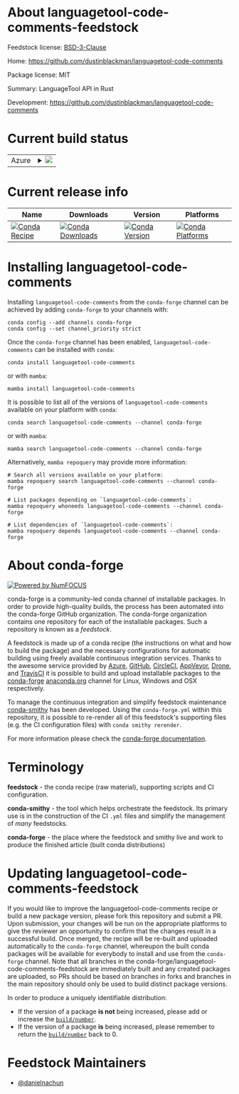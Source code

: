 About languagetool-code-comments-feedstock
==========================================

Feedstock license: [BSD-3-Clause](https://github.com/conda-forge/languagetool-code-comments-feedstock/blob/main/LICENSE.txt)

Home: https://github.com/dustinblackman/languagetool-code-comments

Package license: MIT

Summary: LanguageTool API in Rust

Development: https://github.com/dustinblackman/languagetool-code-comments

Current build status
====================


<table>
    
  <tr>
    <td>Azure</td>
    <td>
      <details>
        <summary>
          <a href="https://dev.azure.com/conda-forge/feedstock-builds/_build/latest?definitionId=23706&branchName=main">
            <img src="https://dev.azure.com/conda-forge/feedstock-builds/_apis/build/status/languagetool-code-comments-feedstock?branchName=main">
          </a>
        </summary>
        <table>
          <thead><tr><th>Variant</th><th>Status</th></tr></thead>
          <tbody><tr>
              <td>linux_64</td>
              <td>
                <a href="https://dev.azure.com/conda-forge/feedstock-builds/_build/latest?definitionId=23706&branchName=main">
                  <img src="https://dev.azure.com/conda-forge/feedstock-builds/_apis/build/status/languagetool-code-comments-feedstock?branchName=main&jobName=linux&configuration=linux%20linux_64_" alt="variant">
                </a>
              </td>
            </tr><tr>
              <td>osx_64</td>
              <td>
                <a href="https://dev.azure.com/conda-forge/feedstock-builds/_build/latest?definitionId=23706&branchName=main">
                  <img src="https://dev.azure.com/conda-forge/feedstock-builds/_apis/build/status/languagetool-code-comments-feedstock?branchName=main&jobName=osx&configuration=osx%20osx_64_" alt="variant">
                </a>
              </td>
            </tr>
          </tbody>
        </table>
      </details>
    </td>
  </tr>
</table>

Current release info
====================

| Name | Downloads | Version | Platforms |
| --- | --- | --- | --- |
| [![Conda Recipe](https://img.shields.io/badge/recipe-languagetool--code--comments-green.svg)](https://anaconda.org/conda-forge/languagetool-code-comments) | [![Conda Downloads](https://img.shields.io/conda/dn/conda-forge/languagetool-code-comments.svg)](https://anaconda.org/conda-forge/languagetool-code-comments) | [![Conda Version](https://img.shields.io/conda/vn/conda-forge/languagetool-code-comments.svg)](https://anaconda.org/conda-forge/languagetool-code-comments) | [![Conda Platforms](https://img.shields.io/conda/pn/conda-forge/languagetool-code-comments.svg)](https://anaconda.org/conda-forge/languagetool-code-comments) |

Installing languagetool-code-comments
=====================================

Installing `languagetool-code-comments` from the `conda-forge` channel can be achieved by adding `conda-forge` to your channels with:

```
conda config --add channels conda-forge
conda config --set channel_priority strict
```

Once the `conda-forge` channel has been enabled, `languagetool-code-comments` can be installed with `conda`:

```
conda install languagetool-code-comments
```

or with `mamba`:

```
mamba install languagetool-code-comments
```

It is possible to list all of the versions of `languagetool-code-comments` available on your platform with `conda`:

```
conda search languagetool-code-comments --channel conda-forge
```

or with `mamba`:

```
mamba search languagetool-code-comments --channel conda-forge
```

Alternatively, `mamba repoquery` may provide more information:

```
# Search all versions available on your platform:
mamba repoquery search languagetool-code-comments --channel conda-forge

# List packages depending on `languagetool-code-comments`:
mamba repoquery whoneeds languagetool-code-comments --channel conda-forge

# List dependencies of `languagetool-code-comments`:
mamba repoquery depends languagetool-code-comments --channel conda-forge
```


About conda-forge
=================

[![Powered by
NumFOCUS](https://img.shields.io/badge/powered%20by-NumFOCUS-orange.svg?style=flat&colorA=E1523D&colorB=007D8A)](https://numfocus.org)

conda-forge is a community-led conda channel of installable packages.
In order to provide high-quality builds, the process has been automated into the
conda-forge GitHub organization. The conda-forge organization contains one repository
for each of the installable packages. Such a repository is known as a *feedstock*.

A feedstock is made up of a conda recipe (the instructions on what and how to build
the package) and the necessary configurations for automatic building using freely
available continuous integration services. Thanks to the awesome service provided by
[Azure](https://azure.microsoft.com/en-us/services/devops/), [GitHub](https://github.com/),
[CircleCI](https://circleci.com/), [AppVeyor](https://www.appveyor.com/),
[Drone](https://cloud.drone.io/welcome), and [TravisCI](https://travis-ci.com/)
it is possible to build and upload installable packages to the
[conda-forge](https://anaconda.org/conda-forge) [anaconda.org](https://anaconda.org/)
channel for Linux, Windows and OSX respectively.

To manage the continuous integration and simplify feedstock maintenance
[conda-smithy](https://github.com/conda-forge/conda-smithy) has been developed.
Using the ``conda-forge.yml`` within this repository, it is possible to re-render all of
this feedstock's supporting files (e.g. the CI configuration files) with ``conda smithy rerender``.

For more information please check the [conda-forge documentation](https://conda-forge.org/docs/).

Terminology
===========

**feedstock** - the conda recipe (raw material), supporting scripts and CI configuration.

**conda-smithy** - the tool which helps orchestrate the feedstock.
                   Its primary use is in the construction of the CI ``.yml`` files
                   and simplify the management of *many* feedstocks.

**conda-forge** - the place where the feedstock and smithy live and work to
                  produce the finished article (built conda distributions)


Updating languagetool-code-comments-feedstock
=============================================

If you would like to improve the languagetool-code-comments recipe or build a new
package version, please fork this repository and submit a PR. Upon submission,
your changes will be run on the appropriate platforms to give the reviewer an
opportunity to confirm that the changes result in a successful build. Once
merged, the recipe will be re-built and uploaded automatically to the
`conda-forge` channel, whereupon the built conda packages will be available for
everybody to install and use from the `conda-forge` channel.
Note that all branches in the conda-forge/languagetool-code-comments-feedstock are
immediately built and any created packages are uploaded, so PRs should be based
on branches in forks and branches in the main repository should only be used to
build distinct package versions.

In order to produce a uniquely identifiable distribution:
 * If the version of a package **is not** being increased, please add or increase
   the [``build/number``](https://docs.conda.io/projects/conda-build/en/latest/resources/define-metadata.html#build-number-and-string).
 * If the version of a package **is** being increased, please remember to return
   the [``build/number``](https://docs.conda.io/projects/conda-build/en/latest/resources/define-metadata.html#build-number-and-string)
   back to 0.

Feedstock Maintainers
=====================

* [@danielnachun](https://github.com/danielnachun/)

